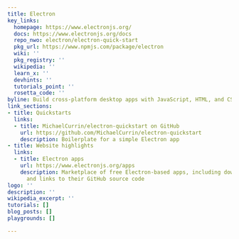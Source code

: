 ```yaml
---
title: Electron
key_links:
  homepage: https://www.electronjs.org/
  docs: https://www.electronjs.org/docs
  repo_nwo: electron/electron-quick-start
  pkg_url: https://www.npmjs.com/package/electron
  wiki: ''
  pkg_registry: ''
  wikipedia: ''
  learn_x: ''
  devhints: ''
  tutorials_point: ''
  rosetta_code: ''
byline: Build cross-platform desktop apps with JavaScript, HTML, and CSS
link_sections:
- title: Quickstarts
  links:
  - title: MichaelCurrin/electron-quickstart on GitHub
    url: https://github.com/MichaelCurrin/electron-quickstart
    description: Boilerplate for a simple Electron app
- title: Website highlights
  links:
  - title: Electron apps
    url: https://www.electronjs.org/apps
    description: Marketplace of free Electron-based apps, including download links
      and links to their GitHub source code
logo: ''
description: ''
wikipedia_excerpt: ''
tutorials: []
blog_posts: []
playgrounds: []

---
```


